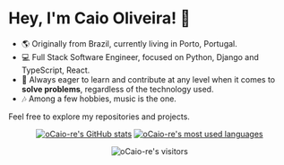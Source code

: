 # Hey, I'm Caio Oliveira! 👋

- 🌎 Originally from Brazil, currently living in Porto, Portugal.
- 💻 Full Stack Software Engineer, focused on Python, Django and TypeScript, React.
- 🫡 Always eager to learn and contribute at any level when it comes to <b>solve problems</b>, regardless of the technology used.
- 🎶 Among a few hobbies, music is the one.

Feel free to explore my repositories and projects.

<div align="center">

[![oCaio-re's GitHub stats](https://github-readme-stats.vercel.app/api?username=oCaio-re&count_private=true&include_all_commits=true&show_icons=true&hide=issues&hide_border=true&bg_color=00000000&theme=dark)](https://github.com/oCaio-re?tab=repositories) [![oCaio-re's most used languages](https://github-readme-stats.vercel.app/api/top-langs/?username=oCaio-re&layout=compact&hide_border=true&bg_color=00000000&theme=dark)](https://github.com/oCaio-re?tab=repositories)

<p align="center">
    <img alt="oCaio-re's visitors" src="https://komarev.com/ghpvc/?username=oCaio-re&color=8c36db&style=flat&label=visitors" />
</p>

</div>
